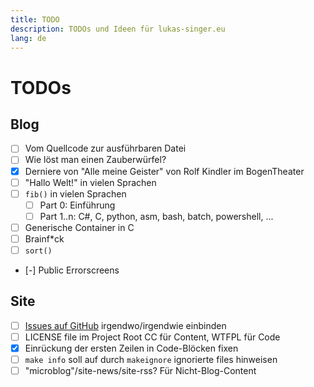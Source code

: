```yaml
---
title: TODO
description: TODOs und Ideen für lukas-singer.eu
lang: de
---
```


TODOs
=====

Blog
----

- [ ] Vom Quellcode zur ausführbaren Datei
- [ ] Wie löst man einen Zauberwürfel?
- [X] Derniere von "Alle meine Geister" von Rolf Kindler im BogenTheater
- [ ] "Hallo Welt!" in vielen Sprachen
- [ ] `fib()` in vielen Sprachen
    - [ ] Part 0: Einführung
    - [ ] Part 1..n: C#, C, python, asm, bash, batch, powershell, ...
- [ ] Generische Container in C
- [ ] Brainf*ck
- [ ] `sort()`
- [-] Public Errorscreens

Site
----

- [ ] [Issues auf GitHub](https://github.com/linluk/lukas-singer.eu/issues) irgendwo/irgendwie einbinden
- [ ] LICENSE file im Project Root CC für Content, WTFPL für Code
- [X] Einrückung der ersten Zeilen in Code-Blöcken fixen
- [ ] `make info` soll auf durch `makeignore` ignorierte files hinweisen
- [ ] "microblog"/site-news/site-rss? Für Nicht-Blog-Content
